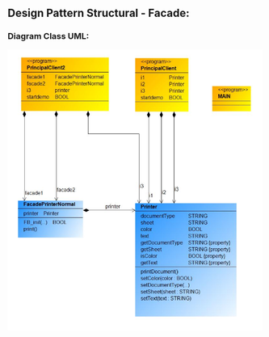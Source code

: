 ## Design Pattern Structural - Facade:

### Diagram Class UML:

![](Design_Pattern_Structural_Facade.JPG)